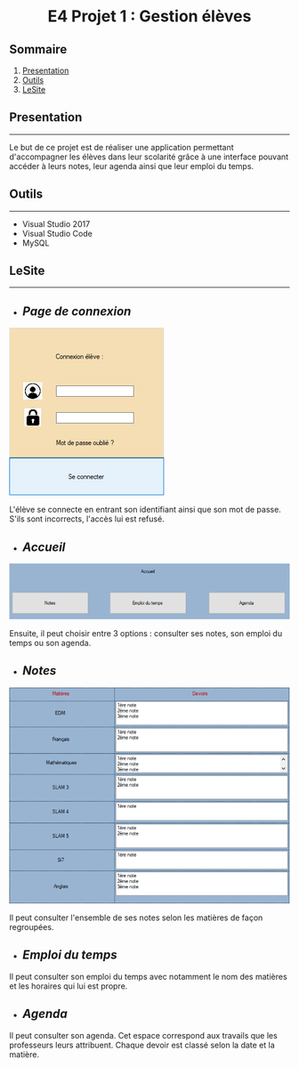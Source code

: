 # <p align="center">E4 Projet 1 : Gestion élèves</p>
## Sommaire
1. [Presentation](#presentation)
2. [Outils](#Outils)
3. [LeSite](#LeSite)

## Presentation
***
 Le but de ce projet est de réaliser une application permettant d'accompagner les élèves dans leur scolarité grâce à une interface pouvant accéder à leurs notes, leur agenda ainsi que leur emploi du temps.

 ## Outils
*** 

* Visual Studio 2017
* Visual Studio Code
* MySQL

## LeSite
***

* ##  *Page de connexion* <br> 
![Connexion Elève](./image/ConnexionEleve.png)

L'élève se connecte en entrant son identifiant ainsi que son mot de passe. 
S'ils sont incorrects, l'accès lui est refusé.

* ## *Accueil* <br>

<img src="./image/Accueil.png" width="700"/><br> 

Ensuite, il peut choisir entre 3 options : consulter ses notes, son emploi du temps ou son agenda.

* ## *Notes* <br>
<img src="image/Notes.png" width="600"/><br> 

Il peut consulter l'ensemble de ses notes selon les matières de façon regroupées.
* ## *Emploi du temps* <br>
Il peut consulter son emploi du temps avec notamment le nom des matières et les horaires qui lui est propre.
* ## *Agenda* <br>
Il peut consulter son agenda. Cet espace correspond aux travails que les professeurs leurs attribuent. Chaque devoir est classé selon la date et la matière.
